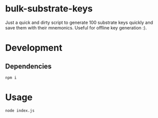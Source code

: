 # bulk-substrate-keys
Just a quick and dirty script to generate 100 substrate keys quickly and save them with their mnemonics. Useful for offline key generation :).

# Development

## Dependencies
```
npm i
```

# Usage
```
node index.js
```
